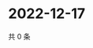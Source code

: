 # 2022-12-17

共 0 条

<!-- BEGIN WEIBO -->
<!-- 最后更新时间 Sat Dec 17 2022 17:00:57 GMT+0800 (China Standard Time) -->

<!-- END WEIBO -->
